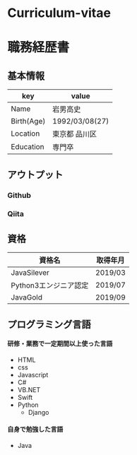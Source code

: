 # Curriculum-vitae
# 職務経歴書

## 基本情報
|key |value |
|----|------|
|Name|岩男高史|
|Birth(Age)|1992/03/08(27)|
|Location|東京都 品川区|
|Education|専門卒|

## アウトプット
### Github
### Qiita

## 資格
|資格名 |取得年月 |
|------|--------|
|JavaSilever|2019/03|
|Python3エンジニア認定|2019/07|
|JavaGold|2019/09|

## プログラミング言語
#### 研修・業務で一定期間以上使った言語
- HTML
- css
- Javascript
- C#
- VB.NET
- Swift
- Python
  - Django

#### 自身で勉強した言語
- Java
